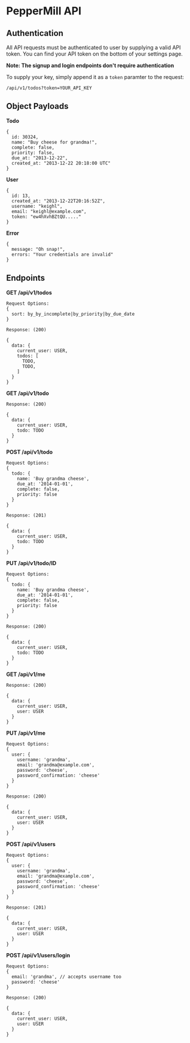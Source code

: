 

# PepperMill API

## Authentication

All API requests must be authenticated to user by supplying a valid API token. You can find your API token on the bottom of your settings page.

**Note: The signup and login endpoints don't require authentication**

To supply your key, simply append it as a `token` paramter to the request:

```
/api/v1/todos?token=YOUR_API_KEY
```

## Object Payloads

**Todo**

```
{
  id: 30324,
  name: "Buy cheese for grandma!",
  complete: false,
  priority: false,
  due_at: "2013-12-22",
  created_at: "2013-12-22 20:18:00 UTC"
}
```

**User**

```
{
  id: 13,
  created_at: "2013-12-22T20:16:52Z",
  username: "keighl",
  email: "keighl@example.com",
  token: "ew4hXvhBZtQU....."
}
```

**Error**

```
{
  message: "Oh snap!",
  errors: "Your credentials are invalid"
}
```

## Endpoints

**GET /api/v1/todos**

```
Request Options:
{
  sort: by_by_incomplete|by_priority|by_due_date
}

Response: (200)

{
  data: {
    current_user: USER,
    todos: [
      TODO,
      TODO,
    ]
  }
}
```

**GET /api/v1/todo**

```
Response: (200)

{
  data: {
    current_user: USER,
    todo: TODO
  }
}
```

**POST /api/v1/todo**

```
Request Options:
{
  todo: {
    name: 'Buy grandma cheese',
    due_at: '2014-01-01',
    complete: false,
    priority: false
  }
}

Response: (201)

{
  data: {
    current_user: USER,
    todo: TODO
  }
}
```

**PUT /api/v1/todo/ID**

```
Request Options:
{
  todo: {
    name: 'Buy grandma cheese',
    due_at: '2014-01-01',
    complete: false,
    priority: false
  }
}

Response: (200)

{
  data: {
    current_user: USER,
    todo: TODO
  }
}
```

**GET /api/v1/me**

```
Response: (200)

{
  data: {
    current_user: USER,
    user: USER
  }
}
```

**PUT /api/v1/me**

```
Request Options:
{
  user: {
    username: 'grandma',
    email: 'grandma@example.com',
    password: 'cheese',
    password_confirmation: 'cheese'
  }
}

Response: (200)

{
  data: {
    current_user: USER,
    user: USER
  }
}
```

**POST /api/v1/users**

```
Request Options:
{
  user: {
    username: 'grandma',
    email: 'grandma@example.com',
    password: 'cheese',
    password_confirmation: 'cheese'
  }
}

Response: (201)

{
  data: {
    current_user: USER,
    user: USER
  }
}
```

**POST /api/v1/users/login**

```
Request Options:
{
  email: 'grandma', // accepts username too
  password: 'cheese'
}

Response: (200)

{
  data: {
    current_user: USER,
    user: USER
  }
}
```
